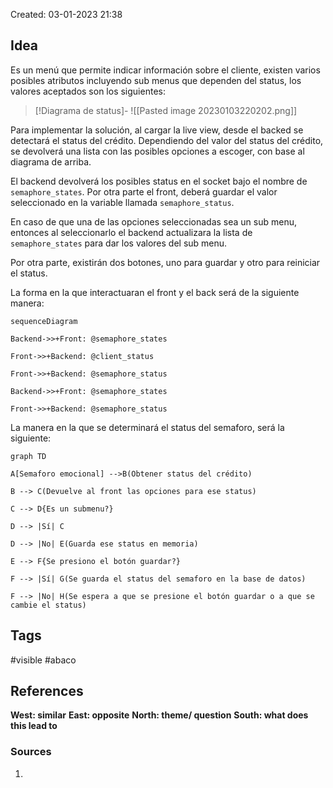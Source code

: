 
Created: 03-01-2023 21:38

## <span class="pink"> **Idea** </span>
Es un menú que permite indicar información sobre el cliente, existen varios posibles atributos incluyendo sub menus que dependen del status, los valores aceptados son los siguientes:

> [!Diagrama de status]-
> ![[Pasted image 20230103220202.png]]


Para implementar la solución, al cargar la live view, desde el backed se detectará el status del crédito. 
Dependiendo del valor del status del crédito, se devolverá una lista con las posibles opciones a escoger, con base al diagrama de arriba.

El backend devolverá los posibles status en el socket bajo el nombre de `semaphore_states`.  Por otra parte el front, deberá guardar el valor seleccionado en la variable llamada `semaphore_status`.

En caso de que una de las opciones seleccionadas sea un sub menu, entonces al seleccionarlo el backend actualizara la lista de `semaphore_states` para dar los valores del sub menu.

Por otra parte, existirán dos botones, uno para guardar y otro para reiniciar el status.

La forma en la que interactuaran el front y el back será de la siguiente manera:

``` mermaid
sequenceDiagram

Backend->>+Front: @semaphore_states

Front->>+Backend: @client_status

Front->>+Backend: @semaphore_status

Backend->>+Front: @semaphore_states

Front->>+Backend: @semaphore_status
```

La manera en la que se determinará el status del semaforo, será la siguiente:

```mermaid
graph TD

A[Semaforo emocional] -->B(Obtener status del crédito)

B --> C(Devuelve al front las opciones para ese status)

C --> D{Es un submenu?}

D --> |Sí| C

D --> |No| E(Guarda ese status en memoria)

E --> F{Se presiono el botón guardar?}

F --> |Sí| G(Se guarda el status del semaforo en la base de datos)

F --> |No| H(Se espera a que se presione el botón guardar o a que se cambie el status)
```

## <span class="orange"> **Tags**</span>
<span class="tag"> #visible</span> <span class="tag"> #abaco</span>

## <span class="green"> **References**</span>
<span class="blue"> **West: similar** </span>
<span class="blue"> **East: opposite** </span>
<span class="blue"> **North: theme/ question** </span>
<span class="blue"> **South: what does this lead to** </span>

### <span class="purple"> **Sources**</span>
1. 